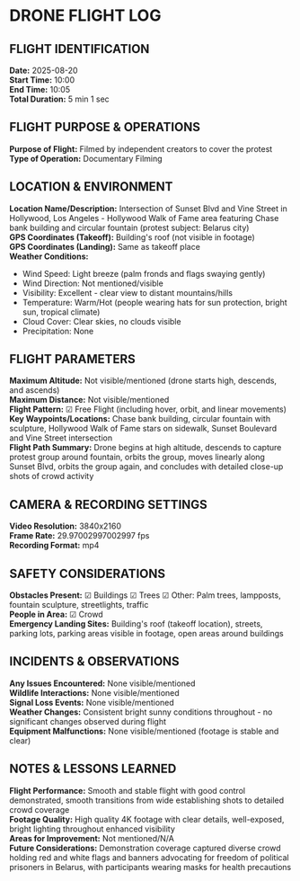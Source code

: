 # DRONE FLIGHT LOG

## FLIGHT IDENTIFICATION

**Date:** 2025-08-20  
**Start Time:** 10:00  
**End Time:** 10:05  
**Total Duration:** 5 min 1 sec  

## FLIGHT PURPOSE & OPERATIONS

**Purpose of Flight:** Filmed by independent creators to cover the protest  
**Type of Operation:** Documentary Filming

## LOCATION & ENVIRONMENT

**Location Name/Description:** Intersection of Sunset Blvd and Vine Street in Hollywood, Los Angeles - Hollywood Walk of Fame area featuring Chase bank building and circular fountain (protest subject: Belarus city)  
**GPS Coordinates (Takeoff):** Building's roof (not visible in footage)  
**GPS Coordinates (Landing):** Same as takeoff place  
**Weather Conditions:**
- Wind Speed: Light breeze (palm fronds and flags swaying gently)
- Wind Direction: Not mentioned/visible
- Visibility: Excellent - clear view to distant mountains/hills
- Temperature: Warm/Hot (people wearing hats for sun protection, bright sun, tropical climate)
- Cloud Cover: Clear skies, no clouds visible
- Precipitation: None

## FLIGHT PARAMETERS

**Maximum Altitude:** Not visible/mentioned (drone starts high, descends, and ascends)  
**Maximum Distance:** Not visible/mentioned  
**Flight Pattern:** ☑ Free Flight (including hover, orbit, and linear movements)  
**Key Waypoints/Locations:** Chase bank building, circular fountain with sculpture, Hollywood Walk of Fame stars on sidewalk, Sunset Boulevard and Vine Street intersection  
**Flight Path Summary:** Drone begins at high altitude, descends to capture protest group around fountain, orbits the group, moves linearly along Sunset Blvd, orbits the group again, and concludes with detailed close-up shots of crowd activity

## CAMERA & RECORDING SETTINGS

**Video Resolution:** 3840x2160  
**Frame Rate:** 29.97002997002997 fps  
**Recording Format:** mp4  

## SAFETY CONSIDERATIONS

**Obstacles Present:** ☑ Buildings ☑ Trees ☑ Other: Palm trees, lampposts, fountain sculpture, streetlights, traffic  
**People in Area:** ☑ Crowd  
**Emergency Landing Sites:** Building's roof (takeoff location), streets, parking lots, parking areas visible in footage, open areas around buildings  

## INCIDENTS & OBSERVATIONS

**Any Issues Encountered:** None visible/mentioned  
**Wildlife Interactions:** None visible/mentioned  
**Signal Loss Events:** None visible/mentioned  
**Weather Changes:** Consistent bright sunny conditions throughout - no significant changes observed during flight  
**Equipment Malfunctions:** None visible/mentioned (footage is stable and clear)  

## NOTES & LESSONS LEARNED

**Flight Performance:** Smooth and stable flight with good control demonstrated, smooth transitions from wide establishing shots to detailed crowd coverage  
**Footage Quality:** High quality 4K footage with clear details, well-exposed, bright lighting throughout enhanced visibility  
**Areas for Improvement:** Not mentioned/N/A  
**Future Considerations:** Demonstration coverage captured diverse crowd holding red and white flags and banners advocating for freedom of political prisoners in Belarus, with participants wearing masks for health precautions